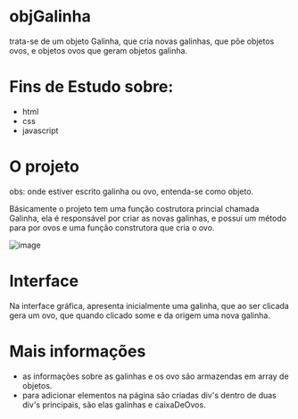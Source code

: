 # objGalinha
trata-se de um objeto Galinha, que cria novas galinhas, que põe objetos ovos, e objetos ovos que geram objetos galinha.

# Fins de Estudo sobre:

- html
- css
- javascript

# O projeto

obs: onde estiver escrito galinha ou ovo, entenda-se como objeto.

Básicamente o projeto tem uma função costrutora princial chamada Galinha, ela é responsável por criar as novas galinhas,
e possuí um método para por ovos e uma função construtora que cria o ovo.

![image](https://user-images.githubusercontent.com/106079184/201760721-4562a3f6-e2d3-456a-8b58-602cf138a93b.png)

# Interface

Na interface gráfica, apresenta inicialmente uma galinha, que ao ser clicada gera um ovo, que quando clicado some e da 
origem uma nova galinha.

# Mais informações

- as informações sobre as galinhas e os ovo são armazendas em array de objetos.
- para adicionar elementos na página são criadas div's dentro de duas div's
  principais, são elas galinhas e caixaDeOvos.
  
  

  
  


